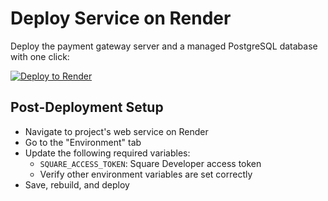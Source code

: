 # Deploy Service on Render

Deploy the payment gateway server and a managed PostgreSQL database with one click:

[![Deploy to Render](https://render.com/images/deploy-to-render-button.svg)](https://render.com/deploy?repo=https://github.com/iamthe-nerdyDev/payment-processing-using-square)

## Post-Deployment Setup

-   Navigate to project's web service on Render
-   Go to the "Environment" tab
-   Update the following required variables:
    -   `SQUARE_ACCESS_TOKEN`: Square Developer access token
    -   Verify other environment variables are set correctly
-   Save, rebuild, and deploy
